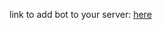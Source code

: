 link to add bot to your server: [here](https://discord.com/api/oauth2/authorize?client_id=977297871265206292&permissions=8&scope=bot)

